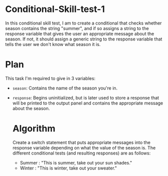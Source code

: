 # Conditional-Skill-test-1
In this conditional skill test, I am to create a conditional that checks whether season contains the string "summer", and if so assigns a string to the response variable that gives the user an appropriate message about the season. If not, it should assign a generic string to the response variable that tells the user we don't know what season it is.

# Plan
This task I'm required to give in 3 variables:
- `season`: Contains the name of the season you're in.
- `response`:  Begins uninitialized, but is later used to store a response that will be printed to the output panel and contains the appropriate message about the season.

  # Algorithm
  Create a switch statement that puts appropriate messages into the response variable depending on what the value of the season is. The different conditional tests (and resulting responses) are as follows:
  - Summer : "This is summer, take out your sun shades."
  - Winter : "This is winter, take out your sweater."
